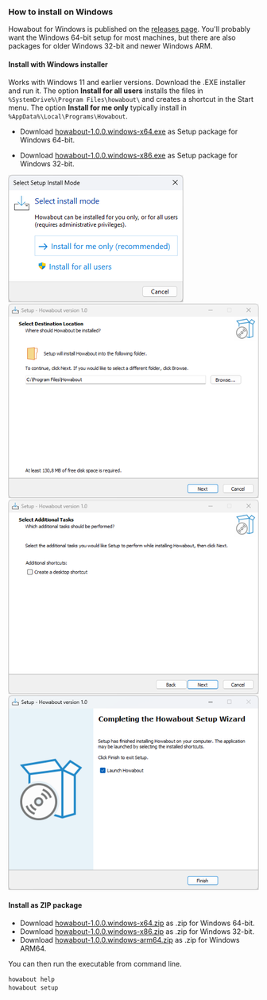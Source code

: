 ### How to install on Windows

Howabout for Windows is published on the [releases page](https://github.com/plastic-plant/howabout/releases). You'll probably want the Windows 64-bit setup for most machines, but there are also packages for older Windows 32-bit and newer Windows ARM.


#### Install with Windows installer

Works with Windows 11 and earlier versions. Download the .EXE installer and run it. The option **Install for all users** installs the files in `%SystemDrive%\Program Files\howabout\` and creates a shortcut in the Start menu. The option **Install for me only** typically install in `%AppData%\Local\Programs\Howabout`. 

- Download [howabout-1.0.0.windows-x64.exe](https://github.com/plastic-plant/howabout/releases/download/v1.0.0/howabout-1.0.0.windows-x64.exe) as Setup package for Windows 64-bit.

- Download [howabout-1.0.0.windows-x86.exe](https://github.com/plastic-plant/howabout/releases/download/v1.0.0/howabout-1.0.0.windows-x86.exe) as Setup package for Windows 32-bit.

![Setup window showing option for install mode](..\images\03_install_on_windows_01.png)
![Setup window showing option for destination location](..\images\03_install_on_windows_02.png)
![Setup window showing option for desktop shortcut](..\images\03_install_on_windows_03.png)
![Setup window showing confirmation](..\images\03_install_on_windows_04.png)


#### Install as ZIP package

- Download [howabout-1.0.0.windows-x64.zip](https://github.com/plastic-plant/howabout/releases/download/v1.0.0/howabout-1.0.0.windows-x64.zip) as .zip for Windows 64-bit.
- Download [howabout-1.0.0.windows-x86.zip](https://github.com/plastic-plant/howabout/releases/download/v1.0.0/) as .zip for Windows 32-bit.
- Download [howabout-1.0.0.windows-arm64.zip](https://github.com/plastic-plant/howabout/releases/download/v1.0.0/howabout-1.0.0.windows-arm64.zip) as .zip for Windows ARM64.

You can then run the executable from command line.

```bash
howabout help
howabout setup
```
